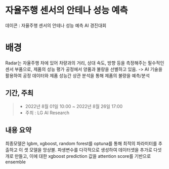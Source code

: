 # 자율주행 센서의 안테나 성능 예측
데이콘 : 자율주행 센서의 안테나 성능 예측 AI 경진대회


배경
=============
Radar는 자율주행 차에 있어 차량과의 거리, 상대 속도, 방향 등을 측정해주는 필수적인 센서 부품으로, 제품의 성능 평가 공정에서 양품과 불량을 선별하고 있음.
 -> AI 기술을 활용하여 공정 데이터와 제품 성능간 상관 분석을 통해 제품의 불량을 예측/분석
 
 
 
기간, 주최
-------------
> * 2022년 8월 01일 10:00 ~ 2022년 8월 26일 17:00
> * 주최 : LG AI Research


내용 요약
-------------
최종모델은 lgbm, xgboost, random forest를 optuna를 통해 최적의 파라미터를 추출하고 이 셋 모델을 앙상블.
파생변수를 다각적으로 생성하여 데이터셋을 추가로 다섯개로 만들고,
이에 대한 xgboost prediction 값을 attention score를 기반으로 ensemble
